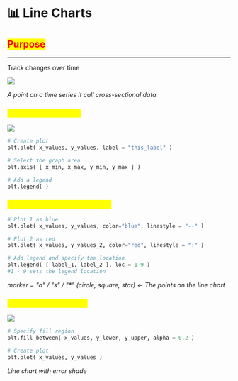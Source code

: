 # 📊 Line Charts

## <mark style="color:red;">**Purpose**</mark>

***

Track changes over time

![](https://t20664121.p.clickup-attachments.com/t20664121/d68ded66-0d64-4ed6-862e-be7ed0a2e614/image.png)

_A point on a time series it call cross-sectional data._

### <mark style="color:yellow;">Matplotlib Line Chart</mark>

![](https://t20664121.p.clickup-attachments.com/t20664121/8dabd87d-56fa-47a3-a140-7a67ae9c11bc/image.png)

```python
# Create plot
plt.plot( x_values, y_values, label = "this_label" )

# Select the graph area
plt.axis( [ x_min, x_max, y_min, y_max ] )

# Add a legend
plt.legend( )
```

### <mark style="color:yellow;">Specify colours and line style</mark>

```python
# Plot 1 as blue
plt.plot( x_values, y_values, color="blue", linestyle = "--" )

# Plot 2 as red
plt.plot( x_values, y_values_2, color="red", linestyle = ":" )

# Add legend and specify the location
plt.legend( [ label_1, label_2 ], loc = 1-9 )
#1 - 9 sets the legend location
```

_marker = "o" / "s" / "\*" (circle, square, star) <- The points on the line chart_

### <mark style="color:yellow;">Manually set fill region</mark>

![](https://t20664121.p.clickup-attachments.com/t20664121/0c307737-564e-4ef2-b1f9-86a44e08ee00/image.png)

```python
# Specify fill region
plt.fill_between( x_values, y_lower, y_upper, alpha = 0.2 )

# Create plot
plt.plot( x_values, y_values )
```

_Line chart with error shade_

